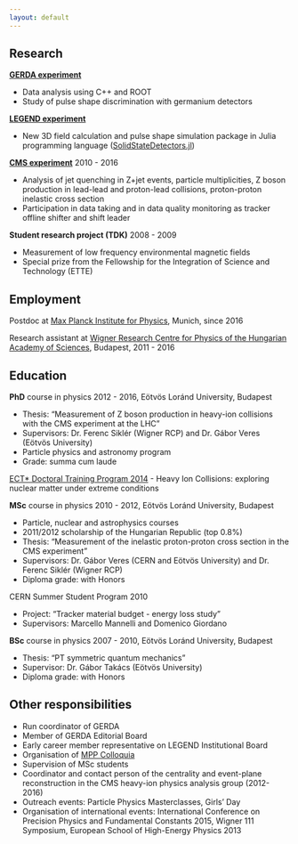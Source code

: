 ```yaml
---
layout: default
---
```


## Research

[__GERDA experiment__](https://www.mpi-hd.mpg.de/gerda)
* Data analysis using C++ and ROOT
* Study of pulse shape discrimination with germanium detectors

[__LEGEND experiment__](http://legend-exp.org/)
* New 3D field calculation and pulse shape simulation package in Julia programming language ([SolidStateDetectors.jl](https://juliaphysics.github.io/SolidStateDetectors.jl/stable/))

[__CMS experiment__](https://cms.cern/) 2010 - 2016
* Analysis of jet quenching in Z+jet events, particle multiplicities, Z boson production in lead-lead and proton-lead collisions, proton-proton inelastic cross section
* Participation in data taking and in data quality monitoring as tracker offline shifter and shift leader

__Student research project (TDK)__ 2008 - 2009
* Measurement of low frequency environmental magnetic fields
* Special prize from the Fellowship for the Integration of Science and Technology (ETTE)

## Employment

Postdoc at [Max Planck Institute for Physics](https://www.mpp.mpg.de/), Munich, since 2016

Research assistant at [Wigner Research Centre for Physics of the Hungarian Academy of Sciences](https://wigner.mta.hu/en/news), Budapest, 2011 - 2016

## Education

__PhD__ course in physics 2012 - 2016, Eötvös Loránd University, Budapest
* Thesis: “Measurement of Z boson production in heavy-ion collisions with the CMS experiment at the LHC”
* Supervisors: Dr. Ferenc Siklér (Wigner RCP) and Dr. Gábor Veres (Eötvös University)
* Particle physics and astronomy program
* Grade: summa cum laude

[ECT* Doctoral Training Program 2014](http://www.ectstar.eu/node/753) - Heavy Ion Collisions: exploring nuclear matter under extreme conditions

__MSc__ course in physics 2010 - 2012, Eötvös Loránd University, Budapest
* Particle, nuclear and astrophysics courses
* 2011/2012 scholarship of the Hungarian Republic (top 0.8%)
* Thesis: “Measurement of the inelastic proton-proton cross section in the CMS experiment”
* Supervisors: Dr. Gábor Veres (CERN and Eötvös University) and Dr. Ferenc Siklér (Wigner RCP)
* Diploma grade: with Honors

CERN Summer Student Program 2010
* Project: “Tracker material budget - energy loss study”
* Supervisors: Marcello Mannelli and Domenico Giordano

__BSc__ course in physics 2007 - 2010, Eötvös Loránd University, Budapest
* Thesis: “PT symmetric quantum mechanics”
* Supervisor: Dr. Gábor Takács (Eötvös University)
* Diploma grade: with Honors

## Other responsibilities
* Run coordinator of GERDA
* Member of GERDA Editorial Board
* Early career member representative on LEGEND Institutional Board
* Organisation of [MPP Colloquia](https://indico.mpp.mpg.de/category/35/)
* Supervision of MSc students
* Coordinator and contact person of the centrality and event-plane reconstruction in the CMS heavy-ion physics analysis group (2012-2016)
* Outreach events: Particle Physics Masterclasses, Girls’ Day
* Organisation of international events: International Conference on Precision Physics and Fundamental Constants 2015, Wigner 111 Symposium, European School of High-Energy Physics 2013

